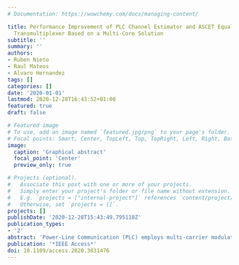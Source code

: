 ```yaml
---
# Documentation: https://wowchemy.com/docs/managing-content/

title: Performance Improvement of PLC Channel Estimator and ASCET Equalizer in a FBMC
  Transmultiplexer Based on a Multi-Core Solution
subtitle: ''
summary: ''
authors:
- Ruben Nieto
- Raul Mateos
- Alvaro Hernandez
tags: []
categories: []
date: '2020-01-01'
lastmod: 2020-12-28T16:43:52+01:00
featured: true
draft: false

# Featured image
# To use, add an image named `featured.jpg/png` to your page's folder.
# Focal points: Smart, Center, TopLeft, Top, TopRight, Left, Right, BottomLeft, Bottom, BottomRight.
image:
  caption: 'Graphical abstract'
  focal_point: 'Center'
  preview_only: true

# Projects (optional).
#   Associate this post with one or more of your projects.
#   Simply enter your project's folder or file name without extension.
#   E.g. `projects = ["internal-project"]` references `content/project/deep-learning/index.md`.
#   Otherwise, set `projects = []`.
projects: []
publishDate: '2020-12-28T15:43:49.795118Z'
publication_types:
- '2'
abstract: 'Power-Line Communication (PLC) employs multi-carrier modulations, such as Filter-Bank Multi-Carrier (FBMC), to improve communications through the PLC channel and provide an efficient use of the spectrum, thus allowing higher data rates. Since one of the main drawbacks is the noisy channel with multipath and frequency-selective fading, the receiver typically includes a channel estimator and equalizer, at the expense of increasing the computational load and complexity of that receiver and making it difficult to obtain real-time solutions. In this context, this work proposes a heterogeneous System-on-Chip (SoC) architecture for the real-time implementation of a FBMC transmultiplexer that involves the channel estimation and equalization at the reception stage. For that purpose, the performance of a multi-core approach is evaluated for both the Zynq® 7000 SoC and the Zynq®UltraScale+ (US+) devices, by using a single-, dual- and quad-core solution to perform the channel estimation and the calculation of the equalizer coefficients in the ARM processor available in the proposed architecture. Two approaches have been analysed for the necessary synchronization among cores; one based on atomic instructions and the other one on interrupts. The dual-core proposal in both Zynq® 7000 and Zynq® US+ provides a x2 acceleration compared to the single-core proposal, whereas the quad-core one in Zynq®US+ does not provide a x4 acceleration as expected, due to the timing overheads of the synchronization among cores imposed by the data dependencies existing in these tasks. Experimental results include the evaluation of the processing times for each task in the algorithm, as well as the acceleration obtained by each proposal. The proposed architecture can be easily applied to other processing algorithms that may take advantage of the parallelism provided by the multi-core approach in a more efficient way, depending on their data dependencies.'
publication: '*IEEE Access*'
doi: 10.1109/access.2020.3031476
---
```

